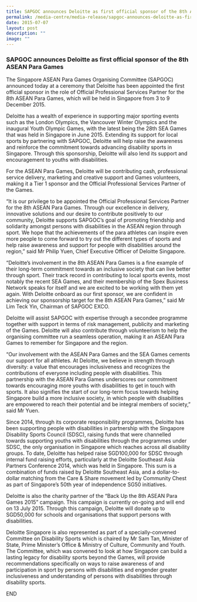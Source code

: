 ```yaml
---
title: SAPGOC announces Deloitte as first official sponsor of the 8th ASEAN Para Games
permalink: /media-centre/media-release/sapgoc-announces-deloitte-as-first-official-sponsor-of-the-8th-asean/
date: 2015-07-07
layout: post
description: ""
image: ""
---
```

### **SAPGOC announces Deloitte as first official sponsor of the 8th ASEAN Para Games**
The Singapore ASEAN Para Games Organising Committee (SAPGOC) announced today at a ceremony that Deloitte has been appointed the first official sponsor in the role of Official Professional Services Partner for the 8th ASEAN Para Games, which will be held in Singapore from 3 to 9 December 2015.

Deloitte has a wealth of experience in supporting major sporting events such as the London Olympics, the Vancouver Winter Olympics and the inaugural Youth Olympic Games, with the latest being the 28th SEA Games that was held in Singapore in June 2015. Extending its support for local sports by partnering with SAPGOC, Deloitte will help raise the awareness and reinforce the commitment towards advancing disability sports in Singapore. Through this sponsorship, Deloitte will also lend its support and encouragement to youths with disabilities. 

For the ASEAN Para Games, Deloitte will be contributing cash, professional service delivery, marketing and creative support and Games volunteers, making it a Tier 1 sponsor and the Official Professional Services Partner of the Games.

“It is our privilege to be appointed the Official Professional Services Partner for the 8th ASEAN Para Games. Through our excellence in delivery, innovative solutions and our desire to contribute positively to our community, Deloitte supports SAPGOC’s goal of promoting friendship and solidarity amongst persons with disabilities in the ASEAN region through sport. We hope that the achievements of the para athletes can inspire even more people to come forward to try out the different types of sports and help raise awareness and support for people with disabilities around the region,” said Mr Philip Yuen, Chief Executive Officer of Deloitte Singapore.

“Deloitte’s involvement in the 8th ASEAN Para Games is a fine example of their long-term commitment towards an inclusive society that can live better through sport. Their track record in contributing to local sports events, most notably the recent SEA Games, and their membership of the Spex Business Network speaks for itself and we are excited to be working with them yet again. With Deloitte onboard as our first sponsor, we are confident in achieving our sponsorship target for the 8th ASEAN Para Games,” said Mr Lim Teck Yin, Chairman of SAPGOC EXCO.

Deloitte will assist SAPGOC with expertise through a secondee programme together with support in terms of risk management, publicity and marketing of the Games. Deloitte will also contribute through volunteerism to help the organising committee run a seamless operation, making it an ASEAN Para Games to remember for Singapore and the region.

“Our involvement with the ASEAN Para Games and the SEA Games cements our support for all athletes. At Deloitte, we believe in strength through diversity: a value that encourages inclusiveness and recognizes the contributions of everyone including people with disabilities. This partnership with the ASEAN Para Games underscores our commitment towards encouraging more youths with disabilities to get in touch with sports. It also signifies the start of our long-term focus towards helping Singapore build a more inclusive society, in which people with disabilities are empowered to reach their potential and be integral members of society,” said Mr Yuen.

Since 2014, through its corporate responsibility programmes, Deloitte has been supporting people with disabilities in partnership with the Singapore Disability Sports Council (SDSC), raising funds that were channelled towards supporting youths with disabilities through the programmes under SDSC, the only organisation in Singapore which reaches across all disability groups. To date, Deloitte has helped raise SGD100,000 for SDSC through internal fund raising efforts, particularly at the Deloitte Southeast Asia Partners Conference 2014, which was held in Singapore. This sum is a combination of funds raised by Deloitte Southeast Asia, and a dollar-to-dollar matching from the Care & Share movement led by Community Chest as part of Singapore’s 50th year of independence SG50 initiatives.

Deloitte is also the charity partner of the “Back Up the 8th ASEAN Para Games 2015” campaign. This campaign is currently on-going and will end on 13 July 2015. Through this campaign, Deloitte will donate up to SGD50,000 for schools and organisations that support persons with disabilities.

Deloitte Singapore is also represented as part of a specially-convened Committee on Disability Sports which is chaired by Mr Sam Tan, Minister of State, Prime Minister’s Office & Ministry of Culture, Community and Youth. The Committee, which was convened to look at how Singapore can build a lasting legacy for disability sports beyond the Games, will provide recommendations specifically on ways to raise awareness of and participation in sport by persons with disabilities and engender greater inclusiveness and understanding of persons with disabilities through disability sports.

END